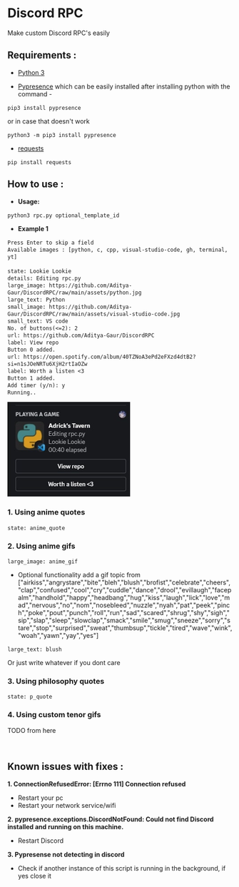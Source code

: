 # **Discord RPC**
Make custom Discord RPC's easily

## Requirements :

- [Python 3](https://www.python.org/downloads/)

- [Pypresence](https://www.pygame.org/download.shtml) which can be easily installed after installing python with the command -

```
pip3 install pypresence
```
or in case that doesn't work
```
python3 -m pip3 install pypresence
```

- [requests](https://pypi.org/project/requests/) 

```
pip install requests
```

## How to use :



- **Usage:**

```
python3 rpc.py optional_template_id
```

- **Example 1**
```
Press Enter to skip a field
Available images : [python, c, cpp, visual-studio-code, gh, terminal, yt]

state: Lookie Lookie  
details: Editing rpc.py
large_image: https://github.com/Aditya-Gaur/DiscordRPC/raw/main/assets/python.jpg
large_text: Python
small_image: https://github.com/Aditya-Gaur/DiscordRPC/raw/main/assets/visual-studio-code.jpg 
small_text: VS code
No. of buttons(<=2): 2
url: https://github.com/Aditya-Gaur/DiscordRPC
label: View repo
Button 0 added.
url: https://open.spotify.com/album/40TZNoA3ePd2eFXzd4dtB2?si=n1sJOeNRTu6XjH2rtIaOZw
label: Worth a listen <3
Button 1 added.
Add timer (y/n): y
Running..
```
<img src="assets/ss1.jpg">

<br />

### 1. **Using anime quotes**
```
state: anime_quote
```

### 2. **Using anime gifs**
```
large_image: anime_gif
```
- Optional functionality add a gif topic from ["airkiss","angrystare","bite","bleh","blush","brofist","celebrate","cheers","clap","confused","cool","cry","cuddle","dance","drool","evillaugh","facepalm","handhold","happy","headbang","hug","kiss","laugh","lick","love","mad","nervous","no","nom","nosebleed","nuzzle","nyah","pat","peek","pinch","poke","pout","punch","roll","run","sad","scared","shrug","shy","sigh","sip","slap","sleep","slowclap","smack","smile","smug","sneeze","sorry","stare","stop","surprised","sweat","thumbsup","tickle","tired","wave","wink","woah","yawn","yay","yes"]
```
large_text: blush
``` 
Or just write whatever if you dont care

### 3. **Using philosophy quotes**
```
state: p_quote
```

### 4. **Using custom tenor gifs**
TODO from here

<br />

## Known issues with fixes : 

**1. ConnectionRefusedError: [Errno 111] Connection refused**

- Restart your pc
- Restart your network service/wifi

**2. pypresence.exceptions.DiscordNotFound: Could not find Discord installed and running on this machine.**

- Restart Discord

**3. Pypresense not detecting in discord**

- Check if another instance of this script is running in the background, if yes close it

